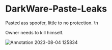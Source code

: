 # DarkWare-Paste-Leaks

Pasted ass spoofer, little to no protection. \n

Owner needs to kill himself.


![Annotation 2023-08-04 125834](https://github.com/LuvKizzy/DarkWare-Paste-Leaks/assets/128158857/58f76c87-76f6-4cd4-85ce-a6a1f7485cfa)
